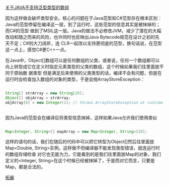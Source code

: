[关于JAVA不支持泛型类型的数组](http://www.blogjava.net/sean/archive/2005/08/09/9630.html)

因为这样做会破坏类型安全。核心的问题在于Java范型和C#范型存在根本区别：Java的范型停留在编译这一层，到了运行时，这些范型的信息其实是被抹掉的；而C#的范型
做到了MSIL这一层。Java的做法不必修改JVM，减少了潜在的大幅改动和随之而来的风险，也许同时也反映出Java Bytecode规范在设计之初的先天不足；C#则大刀阔斧，连
CLR一起改以支持更彻底的范型，换句话说，在范型这一点上，感觉C#更C++一点。
 
在Java中，Object[]数组可以是任何数组的父类，或者说，任何一个数组都可以向上转型成它在定义时指定元素类型的父类的数组，这个时候如果我们往里面放不同于原始数
据类型 但是满足后来使用的父类类型的话，编译不会有问题，但是在运行时会检查加入数组的对象的类型，于是会抛ArrayStoreException：

```java

String[] strArray = new String[20];
Object[] objArray = strArray;
objArray[0] = new Integer(1); // throws ArrayStoreException at runtime
 
```

因为Java的范型会在编译后将类型信息抹掉，这样如果Java允许我们使用类似

```java

Map<Integer, String>[] mapArray = new Map<Integer, String>[20];

```

这样的语句的话，我们在随后的代码中可以把它转型为Object[]然后往里面放Map<Double, String>实例。这样做不但编译器不能发现类型错误，就连运行时的数组存储检查
对它也无能为力，它能看到的是我们往里面放Map的对象，我们定义的<Integer, String>在这个时候已经被抹掉了，于是而对它而言，只要是Map，都是合法的。

[拓展](https://www.cnblogs.com/scutwang/articles/3735219.html)
